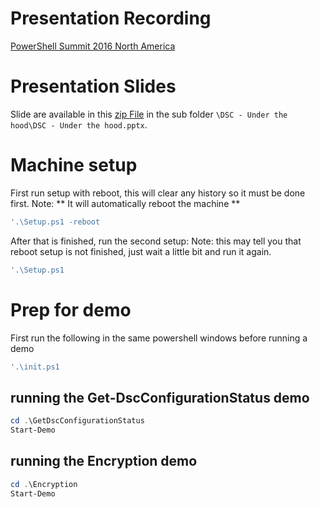 # Presentation Recording
[PowerShell Summit 2016 North America](https://www.youtube.com/watch?v=eGrOp-p4gOM&index=15&list=PLfeA8kIs7Coc1Jn5hC4e_XgbFUaS5jY2i)

# Presentation Slides
Slide are available in this [zip File](https://powershell.org/wp-content/uploads/2016/05/Slides2016.zip) in the sub folder `\DSC - Under the hood\DSC - Under the hood.pptx`.

#  Machine setup
First run setup with reboot, this will clear any history so it must be done first.
Note: ** It will automatically reboot the machine **
```PowerShell
'.\Setup.ps1 -reboot
```

After that is finished, run the second setup:
Note:  this may tell you that reboot setup is not finished, just wait a little bit and run it again.
```PowerShell
'.\Setup.ps1 
```

# Prep for demo
First run the following in the same powershell windows before running a demo 
```PowerShell
'.\init.ps1
```

## running the Get-DscConfigurationStatus demo

```PowerShell
cd .\GetDscConfigurationStatus
Start-Demo
```

## running the Encryption demo

```PowerShell
cd .\Encryption
Start-Demo
```
